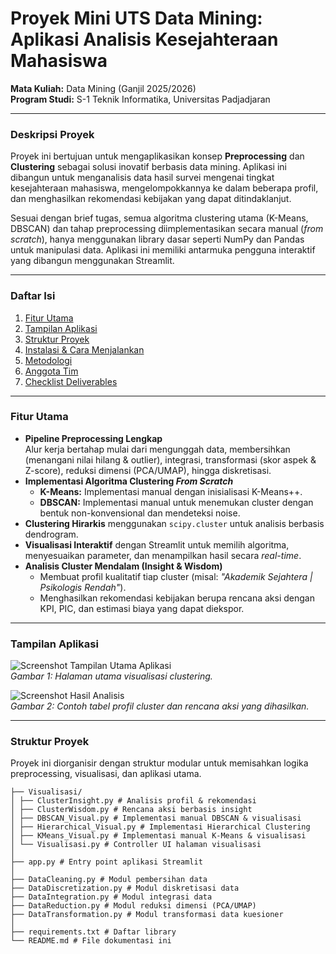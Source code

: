 # Proyek Mini UTS Data Mining: Aplikasi Analisis Kesejahteraan Mahasiswa

**Mata Kuliah:** Data Mining (Ganjil 2025/2026)  
**Program Studi:** S-1 Teknik Informatika, Universitas Padjadjaran

---

### Deskripsi Proyek

Proyek ini bertujuan untuk mengaplikasikan konsep **Preprocessing** dan **Clustering** sebagai solusi inovatif berbasis data mining. Aplikasi ini dibangun untuk menganalisis data hasil survei mengenai tingkat kesejahteraan mahasiswa, mengelompokkannya ke dalam beberapa profil, dan menghasilkan rekomendasi kebijakan yang dapat ditindaklanjut.

Sesuai dengan brief tugas, semua algoritma clustering utama (K-Means, DBSCAN) dan tahap preprocessing diimplementasikan secara manual (*from scratch*), hanya menggunakan library dasar seperti NumPy dan Pandas untuk manipulasi data. Aplikasi ini memiliki antarmuka pengguna interaktif yang dibangun menggunakan Streamlit.

---

### Daftar Isi
1. [Fitur Utama](#fitur-utama)
2. [Tampilan Aplikasi](#tampilan-aplikasi)
3. [Struktur Proyek](#struktur-proyek)
4. [Instalasi & Cara Menjalankan](#instalasi--cara-menjalankan)
5. [Metodologi](#metodologi)
6. [Anggota Tim](#anggota-tim)
7. [Checklist Deliverables](#checklist-deliverables)

---

### Fitur Utama

- **Pipeline Preprocessing Lengkap**  
  Alur kerja bertahap mulai dari mengunggah data, membersihkan (menangani nilai hilang & outlier), integrasi, transformasi (skor aspek & Z-score), reduksi dimensi (PCA/UMAP), hingga diskretisasi.
- **Implementasi Algoritma Clustering *From Scratch***  
  - **K-Means:** Implementasi manual dengan inisialisasi K-Means++.  
  - **DBSCAN:** Implementasi manual untuk menemukan cluster dengan bentuk non-konvensional dan mendeteksi noise.  
- **Clustering Hirarkis** menggunakan `scipy.cluster` untuk analisis berbasis dendrogram.  
- **Visualisasi Interaktif** dengan Streamlit untuk memilih algoritma, menyesuaikan parameter, dan menampilkan hasil secara *real-time*.  
- **Analisis Cluster Mendalam (Insight & Wisdom)**  
  - Membuat profil kualitatif tiap cluster (misal: *"Akademik Sejahtera | Psikologis Rendah"*).  
  - Menghasilkan rekomendasi kebijakan berupa rencana aksi dengan KPI, PIC, dan estimasi biaya yang dapat diekspor.

---

### Tampilan Aplikasi

![Screenshot Tampilan Utama Aplikasi](https://i.imgur.com/your-screenshot-1.png "Tampilan Utama Aplikasi")  
_Gambar 1: Halaman utama visualisasi clustering._

![Screenshot Hasil Analisis](https://i.imgur.com/your-screenshot-2.png "Hasil Analisis Cluster")  
_Gambar 2: Contoh tabel profil cluster dan rencana aksi yang dihasilkan._

---

### Struktur Proyek

Proyek ini diorganisir dengan struktur modular untuk memisahkan logika preprocessing, visualisasi, dan aplikasi utama.

```
├── Visualisasi/
│ ├── ClusterInsight.py # Analisis profil & rekomendasi
│ ├── ClusterWisdom.py # Rencana aksi berbasis insight
│ ├── DBSCAN_Visual.py # Implementasi manual DBSCAN & visualisasi
│ ├── Hierarchical_Visual.py # Implementasi Hierarchical Clustering
│ ├── KMeans_Visual.py # Implementasi manual K-Means & visualisasi
│ └── Visualisasi.py # Controller UI halaman visualisasi
│
├── app.py # Entry point aplikasi Streamlit
│
├── DataCleaning.py # Modul pembersihan data
├── DataDiscretization.py # Modul diskretisasi data
├── DataIntegration.py # Modul integrasi data
├── DataReduction.py # Modul reduksi dimensi (PCA/UMAP)
├── DataTransformation.py # Modul transformasi data kuesioner
│
├── requirements.txt # Daftar library
└── README.md # File dokumentasi ini
```
